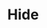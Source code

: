 --- 
title: "Hide"
description:
price: "SOLD"
category: 
images: 
    - /assets/img/portfolio/hide.jpg
order: 590
---